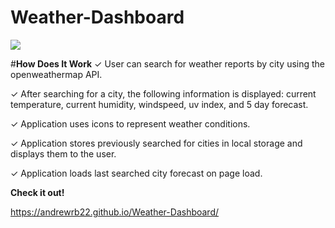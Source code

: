 # **Weather-Dashboard**


![](Weather-Dashboard/images/2020-09-23%20.png)


#**How Does It Work**
✓ User can search for weather reports by city using the openweathermap API.

✓ After searching for a city, the following information is displayed: current temperature, current humidity, windspeed, uv index, and 5 day forecast.

✓ Application uses icons to represent weather conditions.

✓ Application stores previously searched for cities in local storage and displays them to the user.

✓ Application loads last searched city forecast on page load.


**Check it out!**

https://andrewrb22.github.io/Weather-Dashboard/
